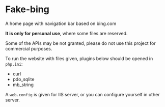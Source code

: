 # Fake-bing

A home page with navigation bar based on bing.com

**It is only for personal use**, where some files are reserved.

Some of the APIs may be not granted, please do not use this project 
for commercial purposes.

To run the website with files given, plugins below should be opened in `php.ini`:

- curl
- pdo_sqlite
- mb_string

A `web.config` is given for IIS server, or you can configure yourself in other server.
